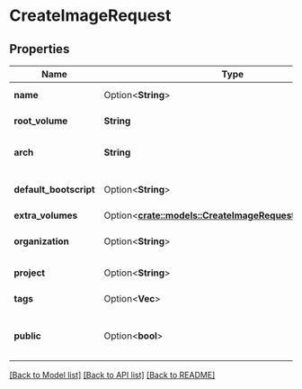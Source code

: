 # CreateImageRequest

## Properties

Name | Type | Description | Notes
------------ | ------------- | ------------- | -------------
**name** | Option<**String**> | Name of the image | [optional]
**root_volume** | **String** | UUID of the snapshot | 
**arch** | **String** | Architecture of the image | [default to X8664]
**default_bootscript** | Option<**String**> | Default bootscript of the image | [optional]
**extra_volumes** | Option<[**crate::models::CreateImageRequestExtraVolumes**](CreateImage_request_extra_volumes.md)> |  | [optional]
**organization** | Option<**String**> | Organization ID of the image | [optional]
**project** | Option<**String**> | Project ID of the image | [optional]
**tags** | Option<**Vec<String>**> | The tags of the image | [optional]
**public** | Option<**bool**> | True to create a public image | [optional]

[[Back to Model list]](../README.md#documentation-for-models) [[Back to API list]](../README.md#documentation-for-api-endpoints) [[Back to README]](../README.md)



